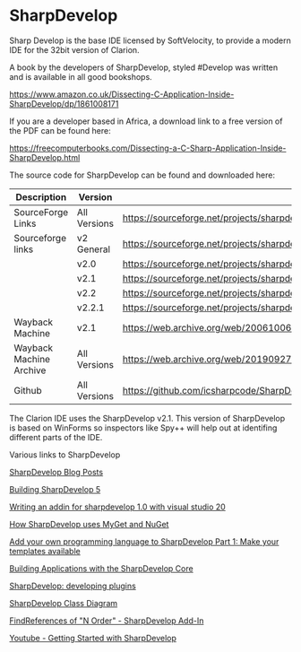 # SharpDevelop

Sharp Develop is the base IDE licensed by SoftVelocity, to provide a modern IDE for the 32bit version of Clarion.

A book by the developers of SharpDevelop, styled #Develop was written and is available in all good bookshops.

https://www.amazon.co.uk/Dissecting-C-Application-Inside-SharpDevelop/dp/1861008171

If you are a developer based in Africa, a download link to a free version of the PDF can be found here:

https://freecomputerbooks.com/Dissecting-a-C-Sharp-Application-Inside-SharpDevelop.html

The source code for SharpDevelop can be found and downloaded here:

| Description | Version | Download Link |
| --- | --- | --- |
| SourceForge Links | All Versions | https://sourceforge.net/projects/sharpdevelop/files/ |
| Sourceforge links| v2 General | https://sourceforge.net/projects/sharpdevelop/files/SharpDevelop%202.x/ |
| | v2.0 | https://sourceforge.net/projects/sharpdevelop/files/SharpDevelop%202.x/2.0/ |
| | v2.1 | https://sourceforge.net/projects/sharpdevelop/files/SharpDevelop%202.x/2.1/ |
| | v2.2 | https://sourceforge.net/projects/sharpdevelop/files/SharpDevelop%202.x/2.2/ |
| | v2.2.1 | https://sourceforge.net/projects/sharpdevelop/files/SharpDevelop%202.x/2.2.1/ |
| Wayback Machine | v2.1 | https://web.archive.org/web/20061006005745/http://build.sharpdevelop.net:80/BuildArtefacts/ | 
| Wayback Machine Archive | All Versions | https://web.archive.org/web/20190927212213/http://www.icsharpcode.net/OpenSource/SD/Download/Default.aspx |
| Github | All Versions | https://github.com/icsharpcode/SharpDevelop/releases |



The Clarion IDE uses the SharpDevelop v2.1. This version of SharpDevelop is based on WinForms so inspectors like Spy++ will help out at identifing different parts of the IDE.

Various links to SharpDevelop

[SharpDevelop Blog Posts](https://web.archive.org/web/20170825124252/http://community.sharpdevelop.net:80/blogs)

[Building SharpDevelop 5](https://web.archive.org/web/20141008185005/http://community.sharpdevelop.net/blogs/christophwille/archive/2014/05/05/building-sharpdevelop-5.aspx)

[Writing an addin for sharpdevelop 1.0 with visual studio 20](https://www.c-sharpcorner.com/article/writing-an-addin-for-sharpdevelop-1-0-with-visual-studio-20/)

[How SharpDevelop uses MyGet and NuGet](https://blog.myget.org/post/2013/07/16/how-sharpdevelop-uses-myget-and-nuget.html)

[Add your own programming language to SharpDevelop Part 1: Make your templates available](https://sdesmedt.wordpress.com/2007/02/16/add-your-own-programming-language-to-sharpdevelop-part-1-make-your-templates-available/)

[Building Applications with the SharpDevelop Core](https://www.codeproject.com/Articles/12587/Building-Applications-with-the-SharpDevelop-Core)

[SharpDevelop: developing plugins](https://stackoverflow.com/questions/32908595/sharpdevelop-developing-plugins)

[SharpDevelop Class Diagram ](https://sourceforge.net/projects/sdclassdiagram/)

[FindReferences of "N Order" - SharpDevelop Add-In](https://www.codeproject.com/Articles/33792/FindReferences-of-N-Order-SharpDevelop-Add-In)

[Youtube - Getting Started with SharpDevelop](https://www.youtube.com/watch?v=w76hgcNFu8A)
